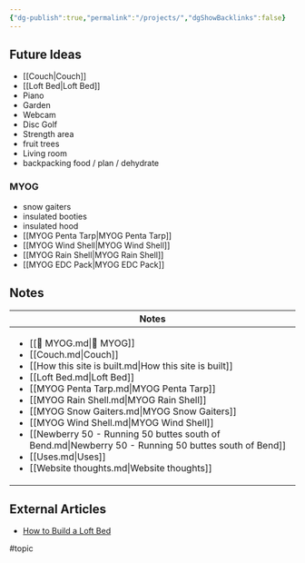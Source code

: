 ```yaml
---
{"dg-publish":true,"permalink":"/projects/","dgShowBacklinks":false}
---
```



## Future Ideas

* [[Couch\|Couch]]
* [[Loft Bed\|Loft Bed]]
* Piano
* Garden
* Webcam
* Disc Golf
* Strength area
* fruit trees
* Living room
* backpacking food / plan / dehydrate

### MYOG

* snow gaiters
* insulated booties
* insulated hood
* [[MYOG Penta Tarp\|MYOG Penta Tarp]]
* [[MYOG Wind Shell\|MYOG Wind Shell]]
* [[MYOG Rain Shell\|MYOG Rain Shell]]
* [[MYOG EDC Pack\|MYOG EDC Pack]]



## Notes

| Notes                                                                                                                                                                                                                                                                                                                                                                                                                                                                                                                                                                        |
| ---------------------------------------------------------------------------------------------------------------------------------------------------------------------------------------------------------------------------------------------------------------------------------------------------------------------------------------------------------------------------------------------------------------------------------------------------------------------------------------------------------------------------------------------------------------------------- |
| <ul><li>[[📘 MYOG.md\\|📘 MYOG]]</li><li>[[Couch.md\\|Couch]]</li><li>[[How this site is built.md\\|How this site is built]]</li><li>[[Loft Bed.md\\|Loft Bed]]</li><li>[[MYOG Penta Tarp.md\\|MYOG Penta Tarp]]</li><li>[[MYOG Rain Shell.md\\|MYOG Rain Shell]]</li><li>[[MYOG Snow Gaiters.md\\|MYOG Snow Gaiters]]</li><li>[[MYOG Wind Shell.md\\|MYOG Wind Shell]]</li><li>[[Newberry 50 - Running 50 buttes south of Bend.md\\|Newberry 50 - Running 50 buttes south of Bend]]</li><li>[[Uses.md\\|Uses]]</li><li>[[Website thoughts.md\\|Website thoughts]]</li></ul> |


## External Articles

- [How to Build a Loft Bed](https://www.homedepot.com/c/ah/how-to-build-a-loft-bed/9ba683603be9fa5395fab9016d2777b3)


#topic